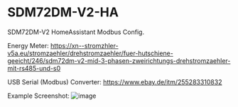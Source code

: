 # SDM72DM-V2-HA
SDM72DM-V2 HomeAssistant Modbus Config.

Energy Meter:
https://xn--stromzhler-v5a.eu/stromzaehler/drehstromzaehler/fuer-hutschiene-geeicht/246/sdm72dm-v2-mid-3-phasen-zweirichtungs-drehstromzaehler-mit-rs485-und-s0

USB Serial (Modbus) Converter:
https://www.ebay.de/itm/255283310832

Example Screenshot:
![image](https://user-images.githubusercontent.com/31771657/213470428-c3e84436-cb3d-43d7-9cae-9e680dfbf9d8.png)
